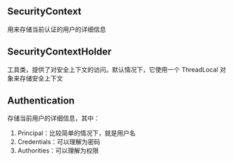 ## SecurityContext

用来存储当前认证的用户的详细信息

## SecurityContextHolder

工具类，提供了对安全上下文的访问。默认情况下，它使用一个 ThreadLocal 对象来存储安全上下文

## Authentication

存储当前用户的详细信息，其中：
1. Principal：比较简单的情况下，就是用户名
2. Credentials：可以理解为密码
3. Authorities：可以理解为权限